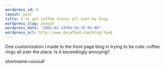 ```yaml
--- 
wordpress_id: 6
layout: post
title: I've got coffee stains all over my blog
wordpress_slug: ooooaf
wordpress_date: "2002-02-14T04:59:35-05:00"
wordpress_url: http://www.decafbad.com/blog/?p=6
---
```

One customization I made to the front page blog in trying to be cute: coffee rings all over the place.  Is it exceedingly annoying?
<!--more-->
shortname=ooooaf
